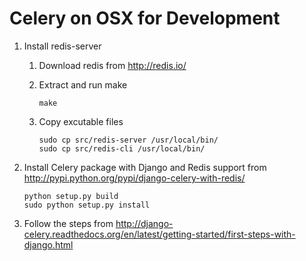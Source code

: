 


Celery on OSX for Development
==========

1. Install redis-server

    1. Download redis from http://redis.io/

    2. Extract and run make

        ```
        make
        ```

    3. Copy excutable files

        ```
        sudo cp src/redis-server /usr/local/bin/
        sudo cp src/redis-cli /usr/local/bin/
        ```

2. Install Celery package with Django and Redis support from http://pypi.python.org/pypi/django-celery-with-redis/

    ```
    python setup.py build
    sudo python setup.py install
    ```

3. Follow the steps from http://django-celery.readthedocs.org/en/latest/getting-started/first-steps-with-django.html